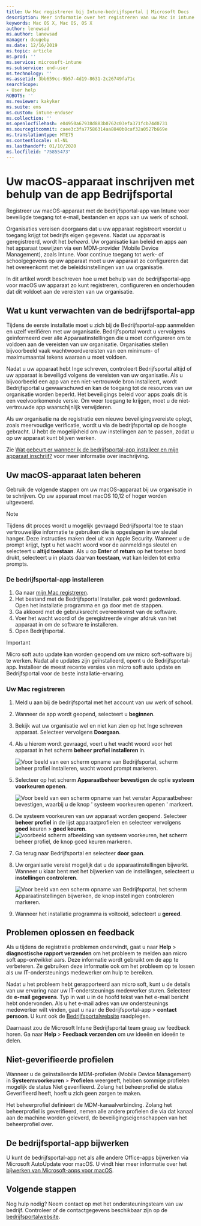 ```yaml
---
title: Uw Mac registreren bij Intune-bedrijfsportal | Microsoft Docs
description: Meer informatie over het registreren van uw Mac in intune met de app Bedrijfsportal.
keywords: Mac OS X, Mac OS, OS X
author: lenewsad
ms.author: lanewsad
manager: dougeby
ms.date: 12/16/2019
ms.topic: article
ms.prod: ''
ms.service: microsoft-intune
ms.subservice: end-user
ms.technology: ''
ms.assetid: 3bb659cc-9b57-4d19-8631-2c26749fa71c
searchScope:
- User help
ROBOTS: ''
ms.reviewer: kakyker
ms.suite: ems
ms.custom: intune-enduser
ms.collection: ''
ms.openlocfilehash: e04950a67938d883b0762c03efa371fcb74d0731
ms.sourcegitcommit: caee3c3fa77586314aa8040b0caf32a0527b669e
ms.translationtype: MTE75
ms.contentlocale: nl-NL
ms.lasthandoff: 01/10/2020
ms.locfileid: "75855473"
---
```

# <a name="enroll-your-macos-device-using-the-company-portal-app"></a>Uw macOS-apparaat inschrijven met behulp van de app Bedrijfsportal  

Registreer uw macOS-apparaat met de bedrijfsportal-app van Intune voor beveiligde toegang tot e-mail, bestanden en apps van uw werk of school.

Organisaties vereisen doorgaans dat u uw apparaat registreert voordat u toegang krijgt tot bedrijfs eigen gegevens. Nadat uw apparaat is geregistreerd, wordt het *beheerd*. Uw organisatie kan beleid en apps aan het apparaat toewijzen via een MDM-provider (Mobile Device Management), zoals Intune. Voor continue toegang tot werk- of schoolgegevens op uw apparaat moet u uw apparaat zo configureren dat het overeenkomt met de beleidsinstellingen van uw organisatie.  

In dit artikel wordt beschreven hoe u met behulp van de bedrijfsportal-app voor macOS uw apparaat zo kunt registreren, configureren en onderhouden dat dit voldoet aan de vereisten van uw organisatie.  


## <a name="what-to-expect-from-the-company-portal-app"></a>Wat u kunt verwachten van de bedrijfsportal-app

Tijdens de eerste installatie moet u zich bij de Bedrijfsportal-app aanmelden en uzelf verifiëren met uw organisatie. Bedrijfsportal wordt u vervolgens geïnformeerd over alle Apparaatinstellingen die u moet configureren om te voldoen aan de vereisten van uw organisatie. Organisaties stellen bijvoorbeeld vaak wachtwoordvereisten van een minimum- of maximumaantal tekens waaraan u moet voldoen.    

Nadat u uw apparaat hebt Inge schreven, controleert Bedrijfsportal altijd of uw apparaat is beveiligd volgens de vereisten van uw organisatie. Als u bijvoorbeeld een app van een niet-vertrouwde bron installeert, wordt Bedrijfsportal u gewaarschuwd en kan de toegang tot de resources van uw organisatie worden beperkt. Het beveiligings beleid voor apps zoals dit is een veelvoorkomende versie. Om weer toegang te krijgen, moet u de niet-vertrouwde app waarschijnlijk verwijderen. 

Als uw organisatie na de registratie een nieuwe beveiligingsvereiste oplegt, zoals meervoudige verificatie, wordt u via de bedrijfsportal op de hoogte gebracht. U hebt de mogelijkheid om uw instellingen aan te passen, zodat u op uw apparaat kunt blijven werken.  

Zie [Wat gebeurt er wanneer ik de bedrijfsportal-app installeer en mijn apparaat inschrijf?](what-happens-if-you-install-the-Company-Portal-app-and-enroll-your-device-in-intune-macos.md) voor meer informatie over inschrijving.  

## <a name="get-your-macos-device-managed"></a>Uw macOS-apparaat laten beheren  
Gebruik de volgende stappen om uw macOS-apparaat bij uw organisatie in te schrijven. Op uw apparaat moet macOS 10,12 of hoger worden uitgevoerd.   

> [!NOTE]
> Tijdens dit proces wordt u mogelijk gevraagd Bedrijfsportal toe te staan vertrouwelijke informatie te gebruiken die is opgeslagen in uw sleutel hanger. Deze instructies maken deel uit van Apple Security. Wanneer u de prompt krijgt, typt u het wacht woord voor de aanmeldings sleutel en selecteert u **altijd toestaan**. Als u op **Enter** of **return** op het toetsen bord drukt, selecteert u in plaats daarvan **toestaan**, wat kan leiden tot extra prompts.  

### <a name="install-company-portal-app"></a>De bedrijfsportal-app installeren  
1. Ga naar [mijn Mac registreren](https://go.microsoft.com/fwlink/?linkid=853070).  
2. Het bestand met de Bedrijfsportal Installer. pak wordt gedownload. Open het installatie programma en ga door met de stappen. 
3. Ga akkoord met de gebruiksrecht overeenkomst van de software. 
4. Voer het wacht woord of de geregistreerde vinger afdruk van het apparaat in om de software te installeren.  
5. Open Bedrijfsportal. 

> [!IMPORTANT]
> Micro soft auto update kan worden geopend om uw micro soft-software bij te werken. Nadat alle updates zijn geïnstalleerd, opent u de Bedrijfsportal-app. Installeer de meest recente versies van micro soft auto update en Bedrijfsportal voor de beste installatie-ervaring.  


### <a name="enroll-your-mac"></a>Uw Mac registreren  


1. Meld u aan bij de bedrijfsportal met het account van uw werk of school.  
2. Wanneer de app wordt geopend, selecteert u **beginnen**.  
3. Bekijk wat uw organisatie wel en niet kan zien op het Inge schreven apparaat. Selecteer vervolgens **Doorgaan**.
4.  Als u hierom wordt gevraagd, voert u het wacht woord voor het apparaat in het scherm **beheer profiel installeren** in.

    ![Voor beeld van een scherm opname van Bedrijfsportal, scherm beheer profiel installeren, wacht woord prompt markeren.](./media/install-management-profile-macos-1912.PNG)   
5. Selecteer op het scherm **Apparaatbeheer bevestigen** de optie **systeem voorkeuren openen**.  

    ![Voor beeld van een scherm opname van het venster Apparaatbeheer bevestigen, waarbij u de knop ' systeem voorkeuren openen ' markeert.](./media/confirm-device-management-macos-1912.PNG)  
6. De systeem voorkeuren van uw apparaat worden geopend. Selecteer **beheer profiel** in de lijst apparaatprofielen en selecteer vervolgens **goed** keuren > **goed keuren**.  
    ![voorbeeld scherm afbeelding van systeem voorkeuren, het scherm beheer profiel, de knop goed keuren markeren.](./media/management-profile-approve-macos-1912.PNG)   
1. Ga terug naar Bedrijfsportal en selecteer **door gaan**.    
2. Uw organisatie vereist mogelijk dat u de apparaatinstellingen bijwerkt. Wanneer u klaar bent met het bijwerken van de instellingen, selecteert u **instellingen controleren**.  

    ![Voor beeld van een scherm opname van Bedrijfsportal, het scherm Apparaatinstellingen bijwerken, de knop instellingen controleren markeren.](./media/update-settings-mac-1911.PNG)  
9. Wanneer het installatie programma is voltooid, selecteert u **gereed**.  


 ## <a name="troubleshooting-and-feedback"></a>Problemen oplossen en feedback   

Als u tijdens de registratie problemen ondervindt, gaat u naar **Help** > **diagnostische rapport verzenden** om het probleem te melden aan micro soft app-ontwikkel aars. Deze informatie wordt gebruikt om de app te verbeteren. Ze gebruiken deze informatie ook om het probleem op te lossen als uw IT-ondersteunings medewerker om hulp te bereiken.  

Nadat u het probleem hebt gerapporteerd aan micro soft, kunt u de details van uw ervaring naar uw IT-ondersteunings medewerker sturen. Selecteer de **e-mail gegevens**. Typ in wat u in de hoofd tekst van het e-mail bericht hebt ondervonden. Als u het e-mail adres van uw ondersteunings medewerker wilt vinden, gaat u naar de Bedrijfsportal-app > **contact persoon**. U kunt ook de [Bedrijfsportalwebsite](https://go.microsoft.com/fwlink/?linkid=2010980) raadplegen.  
 

Daarnaast zou de Microsoft Intune Bedrijfsportal team graag uw feedback horen. Ga naar **Help** > **Feedback verzenden** om uw ideeën en ideeën te delen.  

## <a name="unverified-profiles"></a>Niet-geverifieerde profielen  
Wanneer u de geïnstalleerde MDM-profielen (Mobile Device Management) in **Systeemvoorkeuren** > **Profielen** weergeeft, hebben sommige profielen mogelijk de status Niet geverifieerd. Zolang het beheerprofiel de status Geverifieerd heeft, hoeft u zich geen zorgen te maken.  

Het beheerprofiel definieert de MDM-kanaalverbinding. Zolang het beheerprofiel is geverifieerd, nemen alle andere profielen die via dat kanaal aan de machine worden geleverd, de beveiligingseigenschappen van het beheerprofiel over.  

## <a name="updating-the-company-portal-app"></a>De bedrijfsportal-app bijwerken

U kunt de bedrijfsportal-app net als alle andere Office-apps bijwerken via Microsoft AutoUpdate voor macOS. U vindt hier meer informatie over het [bijwerken van Microsoft-apps voor macOS](https://support.office.com/article/Check-for-Office-for-Mac-updates-automatically-bfd1e497-c24d-4754-92ab-910a4074d7c1).  

## <a name="next-steps"></a>Volgende stappen  
Nog hulp nodig? Neem contact op met het ondersteuningsteam van uw bedrijf. Controleer of de contactgegevens beschikbaar zijn op de [bedrijfsportalwebsite](https://go.microsoft.com/fwlink/?linkid=2010980).  


